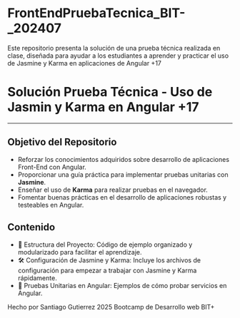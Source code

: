 # FrontEndPruebaTecnica_BIT-_202407
Este repositorio presenta la solución de una prueba técnica realizada en clase, diseñada para ayudar a los estudiantes a aprender y practicar el uso de Jasmine y Karma en aplicaciones de Angular +17


# Solución Prueba Técnica - Uso de Jasmin y Karma en Angular +17

---

## Objetivo del Repositorio 
- Reforzar los conocimientos adquiridos sobre desarrollo de aplicaciones Front-End con Angular.
- Proporcionar una guía práctica para implementar pruebas unitarias con **Jasmine**.  
- Enseñar el uso de **Karma** para realizar pruebas en el navegador.  
- Fomentar buenas prácticas en el desarrollo de aplicaciones robustas y testeables en Angular. 

## Contenido  
- 📂 Estructura del Proyecto: Código de ejemplo organizado y modularizado para facilitar el aprendizaje.
- 🛠️ Configuración de Jasmine y Karma: Incluye los archivos de configuración para empezar a trabajar con Jasmine y Karma rápidamente.
- 🧪 Pruebas Unitarias en Angular: Ejemplos de cómo probar servicios en Angular.

Hecho por Santiago Gutierrez 2025 Bootcamp de Desarrollo web BIT+